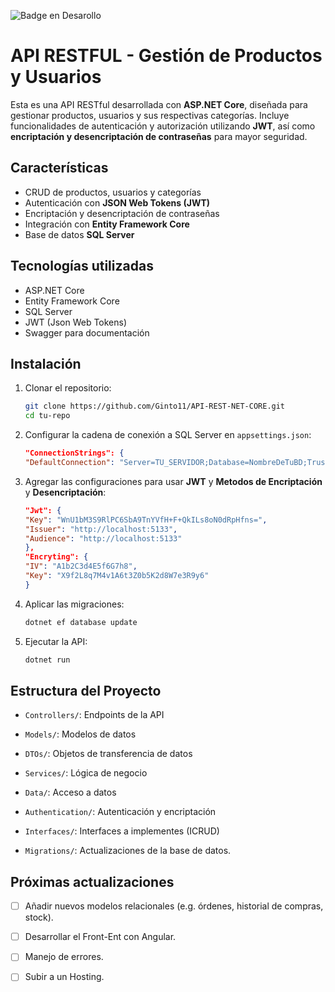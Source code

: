 ![Badge en Desarollo](https://img.shields.io/badge/STATUS-EN%20DESAROLLO-green)

# API RESTFUL - Gestión de Productos y Usuarios

Esta es una API RESTful desarrollada con **ASP.NET Core**, diseñada para gestionar productos, usuarios y sus respectivas categorías. Incluye funcionalidades de autenticación y autorización utilizando **JWT**, así como **encriptación y desencriptación de contraseñas** para mayor seguridad.

## Características

- CRUD de productos, usuarios y categorías
- Autenticación con **JSON Web Tokens (JWT)**
- Encriptación y desencriptación de contraseñas
- Integración con **Entity Framework Core**
- Base de datos **SQL Server**

## Tecnologías utilizadas

- ASP.NET Core
- Entity Framework Core
- SQL Server
- JWT (Json Web Tokens)
- Swagger para documentación 

## Instalación

1. Clonar el repositorio:
   ```bash
   git clone https://github.com/Ginto11/API-REST-NET-CORE.git
   cd tu-repo
   ```
2. Configurar la cadena de conexión a SQL Server en `appsettings.json`:

    ```json
    "ConnectionStrings": {
    "DefaultConnection": "Server=TU_SERVIDOR;Database=NombreDeTuBD;Trusted_Connection=True;"}
    ```
3. Agregar las configuraciones para usar **JWT** y **Metodos de Encriptación** y **Desencriptación**:

    ```json
    "Jwt": {
    "Key": "WnU1bM3S9RlPC6SbA9TnYVfH+F+QkILs8oN0dRpHfns=",
    "Issuer": "http://localhost:5133",
    "Audience": "http://localhost:5133"
    },
    "Encryting": {
    "IV": "A1b2C3d4E5f6G7h8",
    "Key": "X9f2L8q7M4v1A6t3Z0b5K2d8W7e3R9y6"
    }
    ```


4. Aplicar las migraciones:
    ```bash
    dotnet ef database update
    ```
5. Ejecutar la API:
    ```bash
    dotnet run
    ```
## Estructura del Proyecto

- `Controllers/`: Endpoints de la API

- `Models/`: Modelos de datos

- `DTOs/`: Objetos de transferencia de datos

- `Services/`: Lógica de negocio

- `Data/`: Acceso a datos

- `Authentication/`: Autenticación y encriptación

- `Interfaces/`: Interfaces a implementes (ICRUD)

- `Migrations/`: Actualizaciones de la base de datos.

## Próximas actualizaciones
- [ ] Añadir nuevos modelos relacionales (e.g. órdenes, historial de compras, stock).
- [ ] Desarrollar el Front-Ent con Angular.
- [ ] Manejo de errores.
- [ ] Subir a un Hosting.





